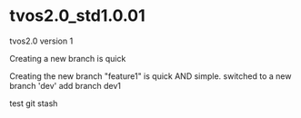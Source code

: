 # tvos2.0_std1.0.01
tvos2.0 version 1

Creating a new branch is quick

Creating the new branch "feature1" is quick AND simple.
switched to a new branch 'dev'
add branch dev1

test git stash
